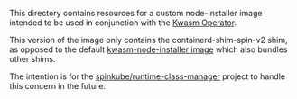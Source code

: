 This directory contains resources for a custom node-installer image
intended to be used in conjunction with the [Kwasm Operator](https://github.com/KWasm/kwasm-operator).

This version of the image only contains the containerd-shim-spin-v2 shim, as
opposed to the default [kwasm-node-installer image](https://github.com/KWasm/kwasm-node-installer)
which also bundles other shims.

The intention is for the [spinkube/runtime-class-manager](https://github.com/spinkube/runtime-class-manager)
project to handle this concern in the future.
